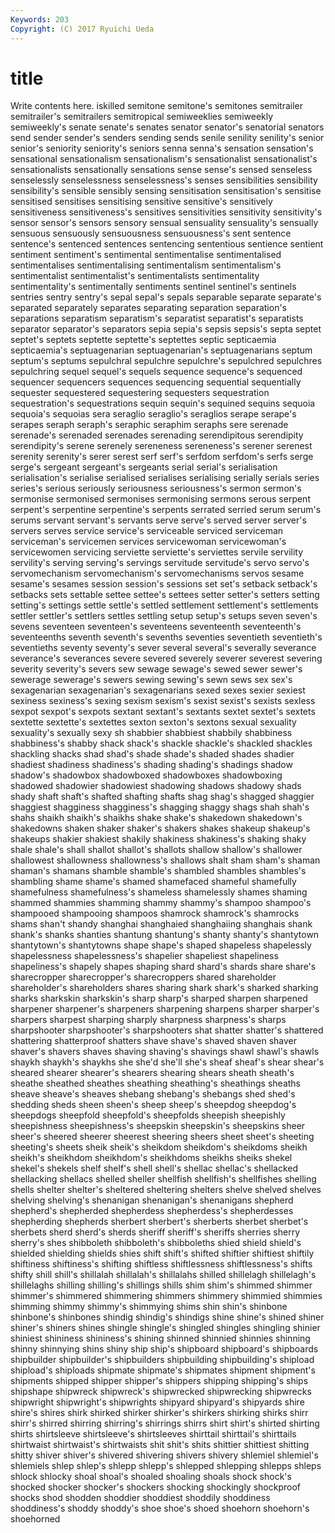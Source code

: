 ```yaml
---
Keywords: 203 
Copyright: (C) 2017 Ryuichi Ueda
---
```


# title

Write contents here.
iskilled semitone semitone's semitones semitrailer semitrailer's semitrailers
semitropical semiweeklies semiweekly semiweekly's senate senate's senates senator senator's senatorial
senators send sender sender's senders sending sends senile senility senility's
senior senior's seniority seniority's seniors senna senna's sensation sensation's sensational
sensationalism sensationalism's sensationalist sensationalist's sensationalists sensationally sensations sense sense's sensed
senseless senselessly senselessness senselessness's senses sensibilities sensibility sensibility's sensible sensibly
sensing sensitisation sensitisation's sensitise sensitised sensitises sensitising sensitive sensitive's sensitively
sensitiveness sensitiveness's sensitives sensitivities sensitivity sensitivity's sensor sensor's sensors sensory
sensual sensuality sensuality's sensually sensuous sensuously sensuousness sensuousness's sent sentence
sentence's sentenced sentences sentencing sententious sentience sentient sentiment sentiment's sentimental
sentimentalise sentimentalised sentimentalises sentimentalising sentimentalism sentimentalism's sentimentalist sentimentalist's sentimentalists sentimentality
sentimentality's sentimentally sentiments sentinel sentinel's sentinels sentries sentry sentry's sepal
sepal's sepals separable separate separate's separated separately separates separating separation
separation's separations separatism separatism's separatist separatist's separatists separator separator's separators
sepia sepia's sepsis sepsis's septa septet septet's septets septette septette's
septettes septic septicaemia septicaemia's septuagenarian septuagenarian's septuagenarians septum septum's septums
sepulchral sepulchre sepulchre's sepulchred sepulchres sepulchring sequel sequel's sequels sequence
sequence's sequenced sequencer sequencers sequences sequencing sequential sequentially sequester sequestered
sequestering sequesters sequestration sequestration's sequestrations sequin sequin's sequined sequins sequoia
sequoia's sequoias sera seraglio seraglio's seraglios serape serape's serapes seraph
seraph's seraphic seraphim seraphs sere serenade serenade's serenaded serenades serenading
serendipitous serendipity serendipity's serene serenely sereneness sereneness's serener serenest serenity
serenity's serer serest serf serf's serfdom serfdom's serfs serge serge's
sergeant sergeant's sergeants serial serial's serialisation serialisation's serialise serialised serialises
serialising serially serials series series's serious seriously seriousness seriousness's sermon
sermon's sermonise sermonised sermonises sermonising sermons serous serpent serpent's serpentine
serpentine's serpents serrated serried serum serum's serums servant servant's servants
serve serve's served server server's servers serves service service's serviceable
serviced serviceman serviceman's servicemen services servicewoman servicewoman's servicewomen servicing serviette
serviette's serviettes servile servility servility's serving serving's servings servitude servitude's
servo servo's servomechanism servomechanism's servomechanisms servos sesame sesame's sesames session
session's sessions set set's setback setback's setbacks sets settable settee
settee's settees setter setter's setters setting setting's settings settle settle's
settled settlement settlement's settlements settler settler's settlers settles settling setup
setup's setups seven seven's sevens seventeen seventeen's seventeens seventeenth seventeenth's
seventeenths seventh seventh's sevenths seventies seventieth seventieth's seventieths seventy seventy's
sever several several's severally severance severance's severances severe severed severely
severer severest severing severity severity's severs sew sewage sewage's sewed
sewer sewer's sewerage sewerage's sewers sewing sewing's sewn sews sex
sex's sexagenarian sexagenarian's sexagenarians sexed sexes sexier sexiest sexiness sexiness's
sexing sexism sexism's sexist sexist's sexists sexless sexpot sexpot's sexpots
sextant sextant's sextants sextet sextet's sextets sextette sextette's sextettes sexton
sexton's sextons sexual sexuality sexuality's sexually sexy sh shabbier shabbiest
shabbily shabbiness shabbiness's shabby shack shack's shackle shackle's shackled shackles
shackling shacks shad shad's shade shade's shaded shades shadier shadiest
shadiness shadiness's shading shading's shadings shadow shadow's shadowbox shadowboxed shadowboxes
shadowboxing shadowed shadowier shadowiest shadowing shadows shadowy shads shady shaft
shaft's shafted shafting shafts shag shag's shagged shaggier shaggiest shagginess
shagginess's shagging shaggy shags shah shah's shahs shaikh shaikh's shaikhs
shake shake's shakedown shakedown's shakedowns shaken shaker shaker's shakers shakes
shakeup shakeup's shakeups shakier shakiest shakily shakiness shakiness's shaking shaky
shale shale's shall shallot shallot's shallots shallow shallow's shallower shallowest
shallowness shallowness's shallows shalt sham sham's shaman shaman's shamans shamble
shamble's shambled shambles shambles's shambling shame shame's shamed shamefaced shameful
shamefully shamefulness shamefulness's shameless shamelessly shames shaming shammed shammies shamming
shammy shammy's shampoo shampoo's shampooed shampooing shampoos shamrock shamrock's shamrocks
shams shan't shandy shanghai shanghaied shanghaiing shanghais shank shank's shanks
shanties shantung shantung's shanty shanty's shantytown shantytown's shantytowns shape shape's
shaped shapeless shapelessly shapelessness shapelessness's shapelier shapeliest shapeliness shapeliness's shapely
shapes shaping shard shard's shards share share's sharecropper sharecropper's sharecroppers
shared shareholder shareholder's shareholders shares sharing shark shark's sharked sharking
sharks sharkskin sharkskin's sharp sharp's sharped sharpen sharpened sharpener sharpener's
sharpeners sharpening sharpens sharper sharper's sharpers sharpest sharping sharply sharpness
sharpness's sharps sharpshooter sharpshooter's sharpshooters shat shatter shatter's shattered shattering
shatterproof shatters shave shave's shaved shaven shaver shaver's shavers shaves
shaving shaving's shavings shawl shawl's shawls shaykh shaykh's shaykhs she
she'd she'll she's sheaf sheaf's shear shear's sheared shearer shearer's
shearers shearing shears sheath sheath's sheathe sheathed sheathes sheathing sheathing's
sheathings sheaths sheave sheave's sheaves shebang shebang's shebangs shed shed's
shedding sheds sheen sheen's sheep sheep's sheepdog sheepdog's sheepdogs sheepfold
sheepfold's sheepfolds sheepish sheepishly sheepishness sheepishness's sheepskin sheepskin's sheepskins sheer
sheer's sheered sheerer sheerest sheering sheers sheet sheet's sheeting sheeting's
sheets sheik sheik's sheikdom sheikdom's sheikdoms sheikh sheikh's sheikhdom sheikhdom's
sheikhdoms sheikhs sheiks shekel shekel's shekels shelf shelf's shell shell's
shellac shellac's shellacked shellacking shellacs shelled sheller shellfish shellfish's shellfishes
shelling shells shelter shelter's sheltered sheltering shelters shelve shelved shelves
shelving shelving's shenanigan shenanigan's shenanigans shepherd shepherd's shepherded shepherdess shepherdess's
shepherdesses shepherding shepherds sherbert sherbert's sherberts sherbet sherbet's sherbets sherd
sherd's sherds sheriff sheriff's sheriffs sherries sherry sherry's shes shibboleth
shibboleth's shibboleths shied shield shield's shielded shielding shields shies shift
shift's shifted shiftier shiftiest shiftily shiftiness shiftiness's shifting shiftless shiftlessness
shiftlessness's shifts shifty shill shill's shillalah shillalah's shillalahs shilled shillelagh
shillelagh's shillelaghs shilling shilling's shillings shills shim shim's shimmed shimmer
shimmer's shimmered shimmering shimmers shimmery shimmied shimmies shimming shimmy shimmy's
shimmying shims shin shin's shinbone shinbone's shinbones shindig shindig's shindigs
shine shine's shined shiner shiner's shiners shines shingle shingle's shingled
shingles shingling shinier shiniest shininess shininess's shining shinned shinnied shinnies
shinning shinny shinnying shins shiny ship ship's shipboard shipboard's shipboards
shipbuilder shipbuilder's shipbuilders shipbuilding shipbuilding's shipload shipload's shiploads shipmate shipmate's
shipmates shipment shipment's shipments shipped shipper shipper's shippers shipping shipping's
ships shipshape shipwreck shipwreck's shipwrecked shipwrecking shipwrecks shipwright shipwright's shipwrights
shipyard shipyard's shipyards shire shire's shires shirk shirked shirker shirker's
shirkers shirking shirks shirr shirr's shirred shirring shirring's shirrings shirrs
shirt shirt's shirted shirting shirts shirtsleeve shirtsleeve's shirtsleeves shirttail shirttail's
shirttails shirtwaist shirtwaist's shirtwaists shit shit's shits shittier shittiest shitting
shitty shiver shiver's shivered shivering shivers shivery shlemiel shlemiel's shlemiels
shlep shlep's shlepp shlepp's shlepped shlepping shlepps shleps shlock shlocky
shoal shoal's shoaled shoaling shoals shock shock's shocked shocker shocker's
shockers shocking shockingly shockproof shocks shod shodden shoddier shoddiest shoddily
shoddiness shoddiness's shoddy shoddy's shoe shoe's shoed shoehorn shoehorn's shoehorned
